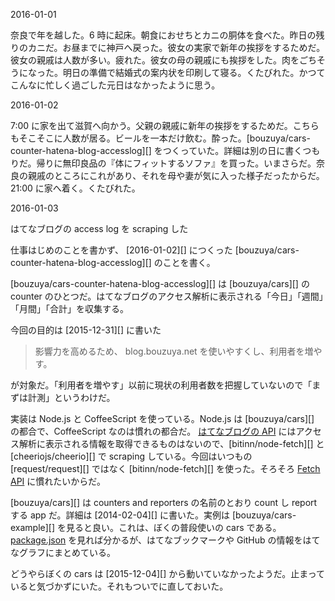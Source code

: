 2016-01-01

奈良で年を越した。6 時に起床。朝食におせちとカニの胴体を食べた。昨日の残りのカニだ。お昼までに神戸へ戻った。彼女の実家で新年の挨拶をするためだ。彼女の親戚は人数が多い。疲れた。彼女の母の親戚にも挨拶をした。肉をごちそうになった。明日の準備で結婚式の案内状を印刷して寝る。くたびれた。かつてこんなに忙しく過ごした元日はなかったように思う。

2016-01-02

7:00 に家を出て滋賀へ向かう。父親の親戚に新年の挨拶をするためだ。こちらもそこそこに人数が居る。ビールを一本だけ飲む。酔った。[bouzuya/cars-counter-hatena-blog-accesslog][] をつくっていた。詳細は別の日に書くつもりだ。帰りに無印良品の『体にフィットするソファ』を買った。いまさらだ。奈良の親戚のところにこれがあり、それを母や妻が気に入った様子だったからだ。21:00 に家へ着く。くたびれた。

2016-01-03

はてなブログの access log を scraping した

仕事はじめのことを書かず、 [2016-01-02][] につくった [bouzuya/cars-counter-hatena-blog-accesslog][] のことを書く。

[bouzuya/cars-counter-hatena-blog-accesslog][] は [bouzuya/cars][] の counter のひとつだ。はてなブログのアクセス解析に表示される「今日」「週間」「月間」「合計」を収集する。

今回の目的は [2015-12-31][] に書いた

> 影響力を高めるため、 blog.bouzuya.net を使いやすくし、利用者を増やす。

が対象だ。「利用者を増やす」以前に現状の利用者数を把握していないので「まずは計測」というわけだ。

実装は Node.js と CoffeeScript を使っている。Node.js は [bouzuya/cars][] の都合で、CoffeeScript なのは慣れの都合だ。 [はてなブログの API](http://developer.hatena.ne.jp/ja/documents/blog/apis/atom) にはアクセス解析に表示される情報を取得できるものはないので、[bitinn/node-fetch][] と [cheeriojs/cheerio][] で scraping している。今回はいつもの [request/request][] ではなく [bitinn/node-fetch][] を使った。そろそろ [Fetch API](https://fetch.spec.whatwg.org/) に慣れたいからだ。

[bouzuya/cars][] は counters and reporters  の名前のとおり count し report する app だ。詳細は [2014-02-04][] に書いた。実例は [bouzuya/cars-example][] を見ると良い。これは、ぼくの普段使いの cars である。 [package.json](https://github.com/bouzuya/cars-example/blob/master/package.json) を見れば分かるが、はてなブックマークや GitHub の情報をはてなグラフにまとめている。


どうやらぼくの cars は [2015-12-04][] から動いていなかったようだ。止まっていると気づかずにいた。それもついでに直しておいた。
